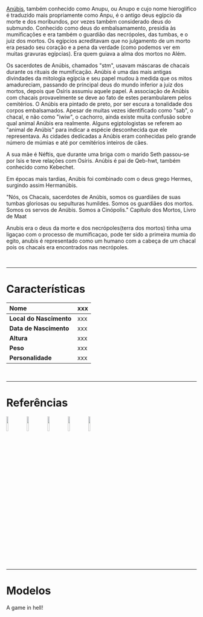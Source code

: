 [Anúbis](Anubis.md), também conhecido como Anupu, ou Anupo e cujo nome hieroglífico é traduzido mais propriamente como Anpu, é o antigo deus egípcio da morte e dos moribundos, por vezes também considerado deus do submundo. Conhecido como deus do embalsamamento, presidia às mumificações e era também o guardião das necrópoles, das tumbas, e o juiz dos mortos. Os egípcios acreditavam que no julgamento de um morto era pesado seu coração e a pena da verdade (como podemos ver em muitas gravuras egípcias). Era quem guiava a alma dos mortos no Além.

Os sacerdotes de Anúbis, chamados "stm", usavam máscaras de chacais durante os rituais de mumificação. Anúbis é uma das mais antigas divindades da mitologia egípcia e seu papel mudou à medida que os mitos amadureciam, passando de principal deus do mundo inferior a juiz dos mortos, depois que Osíris assumiu aquele papel. A associação de Anúbis com chacais provavelmente se deve ao fato de estes perambularem pelos cemitérios. O Anúbis era pintado de preto, por ser escura a tonalidade dos corpos embalsamados. Apesar de muitas vezes identificado como "sab", o chacal, e não como "iwiw", o cachorro, ainda existe muita confusão sobre qual animal Anúbis era realmente. Alguns egiptologistas se referem ao "animal de Anúbis" para indicar a espécie desconhecida que ele representava. As cidades dedicadas a Anúbis eram conhecidas pelo grande número de múmias e até por cemitérios inteiros de cães.

A sua mãe é Néftis, que durante uma briga com o marido Seth passou-se por Isis e teve relações com Osíris. Anúbis é pai de Qeb-hwt, também conhecido como Kebechet.

Em épocas mais tardias, Anúbis foi combinado com o deus grego Hermes, surgindo assim Hermanúbis.

"Nós, os Chacais, sacerdotes de Anúbis, somos os guardiães de suas tumbas gloriosas ou sepulturas humildes. Somos os guardiães dos mortos. Somos os servos de Anúbis. Somos a Cinópolis." Capítulo dos Mortos, Livro de Maat

Anubis era o deus da morte e dos necrópoles(terra dos mortos) tinha uma ligaçao com o processo de mumificaçao, pode ter sido a primeira mumia do egito, anubis é representado como um humano com a cabeça de um chacal pois os chacais era encontrados nas necrópoles.

<br />

---

# Características #

| **Nome** | xxx |
|:---------|:----|
| **Local do Nascimento** | xxx |
| **Data de Nascimento** | xxx |
| **Altura** | xxx |
| **Peso** | xxx |
| **Personalidade** | xxx |

<br />

---

# Referências #

<a href='http://i217.photobucket.com/albums/cc50/justizzentrum/Anubis.jpg'><img width='10%' height='10%' border='0' src='http://i217.photobucket.com/albums/cc50/justizzentrum/Anubis.jpg' /></a>
<a href='http://otemplus.com/blog/wp-content/gallery/imagens-gerais/anubis-02.jpg'><img width='10%' height='10%' border='0' src='http://otemplus.com/blog/wp-content/gallery/imagens-gerais/anubis-02.jpg' /></a>
<a href='http://upload.wikimedia.org/wikipedia/commons/7/7b/Anubis_standing.jpg'><img width='10%' height='10%' border='0' src='http://upload.wikimedia.org/wikipedia/commons/7/7b/Anubis_standing.jpg' /></a>
<a href='http://api.ning.com/files/QTH1Ov9r7UR3UV*rJ6bjkJ0tYpSD-SaTFte1*4952YmwlhzeFJmBOrvnsEQqG8zktLtJkD3dwa*dc0R4EyyiHSskstPehOv6/Anubis.jpg'><img width='10%' height='10%' border='0' src='http://api.ning.com/files/QTH1Ov9r7UR3UV*rJ6bjkJ0tYpSD-SaTFte1*4952YmwlhzeFJmBOrvnsEQqG8zktLtJkD3dwa*dc0R4EyyiHSskstPehOv6/Anubis.jpg' /></a>
<a href='http://www.exmortis.com/graphics/cs_anubis.jpg'><img width='10%' height='10%' border='0' src='http://www.exmortis.com/graphics/cs_anubis.jpg' /></a>


---

# Modelos #

A game in hell!